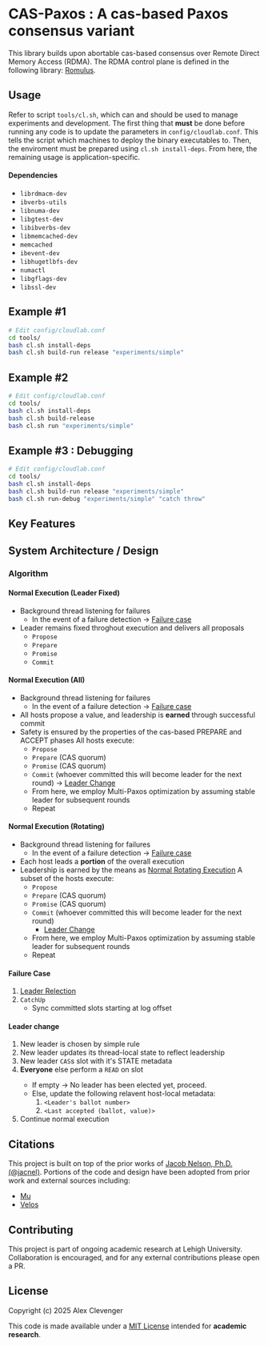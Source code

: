 # CAS-Paxos : A cas-based Paxos consensus variant

This library builds upon abortable cas-based consensus over Remote Direct Memory Access (RDMA). 
The RDMA control plane is defined in the following library: [Romulus](https://github.com/sss-lehigh/remus/tree/romulus).

## Usage

Refer to script `tools/cl.sh`, which can and should be used to manage experiments and development. 
The first thing that **must** be done before running any code is to update the parameters in `config/cloudlab.conf`. This tells the script which machines to deploy the binary executables to. Then, the enviroment must be prepared using `cl.sh install-deps`. From here, the remaining usage is application-specific. 
#### Dependencies
- `librdmacm-dev`
-  `ibverbs-utils `
-  `libnuma-dev`
-  `libgtest-dev`
-  `libibverbs-dev`
-  `libmemcached-dev`
-  `memcached `
-  `ibevent-dev`
-  `libhugetlbfs-dev`
-  `numactl`
-  `libgflags-dev` 
-  `libssl-dev`

Example #1
---
```bash
# Edit config/cloudlab.conf
cd tools/
bash cl.sh install-deps
bash cl.sh build-run release "experiments/simple"
```
Example #2
---
```bash
# Edit config/cloudlab.conf
cd tools/
bash cl.sh install-deps
bash cl.sh build-release
bash cl.sh run "experiments/simple"
```

Example #3 : Debugging
---
```bash
# Edit config/cloudlab.conf
cd tools/
bash cl.sh install-deps
bash cl.sh build-run release "experiments/simple"
bash cl.sh run-debug "experiments/simple" "catch throw"
```

## Key Features

## System Architecture / Design

### Algorithm

#### Normal Execution (Leader Fixed)
- Background thread listening for failures
  - In the event of a failure detection → [Failure case](#failure-case)
- Leader remains fixed throghout execution and delivers all proposals
  - `Propose`
  - `Prepare`
  - `Promise`
  - `Commit`
#### Normal Execution (All)
- Background thread listening for failures
  - In the event of a failure detection → [Failure case](#failure-case)
- All hosts propose a value, and leadership is **earned** through successful commit
- Safety is ensured by the properties of the cas-based PREPARE and ACCEPT phases
All hosts execute:
  - `Propose` 
  - `Prepare` (CAS quorum)
  - `Promise` (CAS quorum)
  - `Commit` (whoever committed this will become leader for the next round)
    → [Leader Change](#leader-change)
  - From here, we employ Multi-Paxos optimization by assuming stable leader for subsequent rounds
  - Repeat
#### Normal Execution (Rotating)
- Background thread listening for failures
  - In the event of a failure detection → [Failure case](#failure-case)
- Each host leads a **portion** of the overall execution
- Leadership is earned by the means as [Normal Rotating Execution](#normal-execution-rotating)
A subset of the hosts execute:
  - `Propose` 
  - `Prepare` (CAS quorum)
  - `Promise` (CAS quorum)
  - `Commit` (whoever committed this will become leader for the next round)
    - [Leader Change](#leader-change)
  - From here, we employ Multi-Paxos optimization by assuming stable leader for subsequent rounds
  - Repeat
#### Failure Case
1. [Leader Relection](#leader-change)
2. `CatchUp`
   - Sync committed slots starting at log offset
#### Leader change
1. New leader is chosen by simple rule
2. New leader updates its thread-local state to reflect leadership
3. New leader `CAS`s <leader> slot with it's STATE metadata
4. **Everyone** else perform a `READ` on <leader> slot
    - If empty → No leader has been elected yet, proceed. 
    - Else, update the following relavent host-local metadata:
       1. `<Leader's ballot number>`
       2. `<Last accepted (ballot, value)>`
5. Continue normal execution

## Citations

This project is built on top of the prior works of [Jacob Nelson, Ph.D. (@jacnel)](https://github.com/jacnel).
Portions of the code and design have been adopted from prior work and external sources including:
- [Mu](https://www.usenix.org/system/files/osdi20-aguilera.pdf)
- [Velos](https://arxiv.org/pdf/2106.08676)

## Contributing

This project is part of ongoing academic research at Lehigh University.  
Collaboration is encouraged, and for any external contributions please open a PR.

## License

Copyright (c) 2025 Alex Clevenger

This code is made available under a [MIT License](./LICENSE) intended for **academic research**.  


